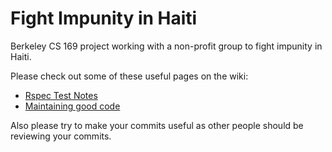 Fight Impunity in Haiti
==================

Berkeley CS 169 project working with a non-profit group to fight impunity in Haiti.

Please check out some of these useful pages on the wiki:
* [Rspec Test Notes](https://github.com/Berkeley169/fight_Impunity_Haiti/wiki/Rspec-Test-Notes)
* [Maintaining good code](https://github.com/Berkeley169/fight_Impunity_Haiti/wiki/Maintaining-Proper-Style-and-Form)

Also please try to make your commits useful as other people should be reviewing your commits. 
